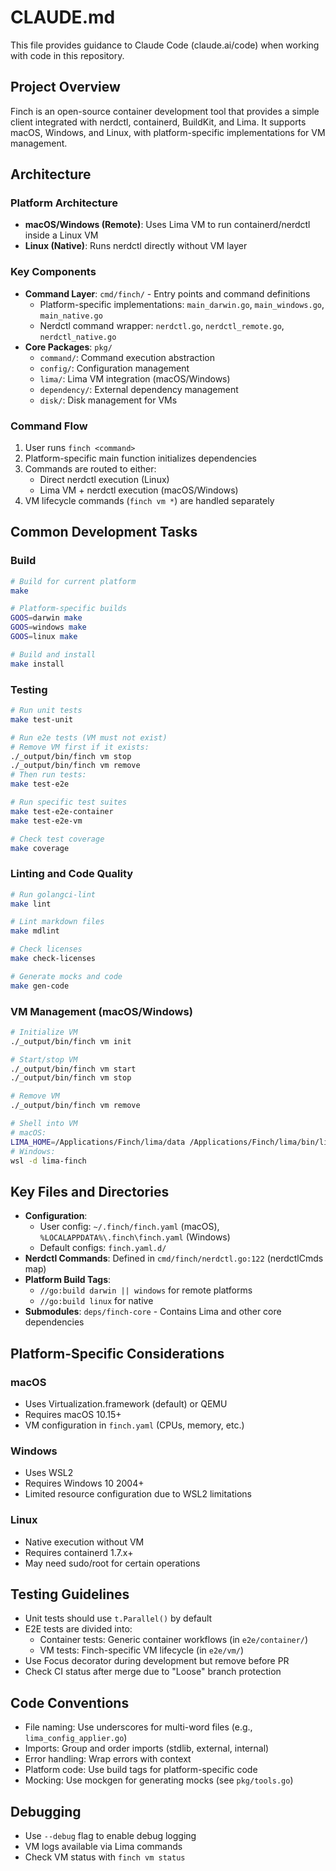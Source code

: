 # CLAUDE.md

This file provides guidance to Claude Code (claude.ai/code) when working with code in this repository.

## Project Overview

Finch is an open-source container development tool that provides a simple client integrated with nerdctl, containerd, BuildKit, and Lima. It supports macOS, Windows, and Linux, with platform-specific implementations for VM management.

## Architecture

### Platform Architecture
- **macOS/Windows (Remote)**: Uses Lima VM to run containerd/nerdctl inside a Linux VM
- **Linux (Native)**: Runs nerdctl directly without VM layer

### Key Components
- **Command Layer**: `cmd/finch/` - Entry points and command definitions
  - Platform-specific implementations: `main_darwin.go`, `main_windows.go`, `main_native.go` 
  - Nerdctl command wrapper: `nerdctl.go`, `nerdctl_remote.go`, `nerdctl_native.go`
- **Core Packages**: `pkg/`
  - `command/`: Command execution abstraction
  - `config/`: Configuration management
  - `lima/`: Lima VM integration (macOS/Windows)
  - `dependency/`: External dependency management
  - `disk/`: Disk management for VMs

### Command Flow
1. User runs `finch <command>`
2. Platform-specific main function initializes dependencies
3. Commands are routed to either:
   - Direct nerdctl execution (Linux)
   - Lima VM + nerdctl execution (macOS/Windows)
4. VM lifecycle commands (`finch vm *`) are handled separately

## Common Development Tasks

### Build
```bash
# Build for current platform
make

# Platform-specific builds
GOOS=darwin make
GOOS=windows make
GOOS=linux make

# Build and install
make install
```

### Testing
```bash
# Run unit tests
make test-unit

# Run e2e tests (VM must not exist)
# Remove VM first if it exists:
./_output/bin/finch vm stop
./_output/bin/finch vm remove
# Then run tests:
make test-e2e

# Run specific test suites
make test-e2e-container
make test-e2e-vm

# Check test coverage
make coverage
```

### Linting and Code Quality
```bash
# Run golangci-lint
make lint

# Lint markdown files
make mdlint

# Check licenses
make check-licenses

# Generate mocks and code
make gen-code
```

### VM Management (macOS/Windows)
```bash
# Initialize VM
./_output/bin/finch vm init

# Start/stop VM
./_output/bin/finch vm start
./_output/bin/finch vm stop

# Remove VM
./_output/bin/finch vm remove

# Shell into VM
# macOS:
LIMA_HOME=/Applications/Finch/lima/data /Applications/Finch/lima/bin/limactl shell finch
# Windows:
wsl -d lima-finch
```

## Key Files and Directories

- **Configuration**: 
  - User config: `~/.finch/finch.yaml` (macOS), `%LOCALAPPDATA%\.finch\finch.yaml` (Windows)
  - Default configs: `finch.yaml.d/`
- **Nerdctl Commands**: Defined in `cmd/finch/nerdctl.go:122` (nerdctlCmds map)
- **Platform Build Tags**:
  - `//go:build darwin || windows` for remote platforms
  - `//go:build linux` for native
- **Submodules**: `deps/finch-core` - Contains Lima and other core dependencies

## Platform-Specific Considerations

### macOS
- Uses Virtualization.framework (default) or QEMU
- Requires macOS 10.15+
- VM configuration in `finch.yaml` (CPUs, memory, etc.)

### Windows
- Uses WSL2
- Requires Windows 10 2004+
- Limited resource configuration due to WSL2 limitations

### Linux
- Native execution without VM
- Requires containerd 1.7.x+
- May need sudo/root for certain operations

## Testing Guidelines

- Unit tests should use `t.Parallel()` by default
- E2E tests are divided into:
  - Container tests: Generic container workflows (in `e2e/container/`)
  - VM tests: Finch-specific VM lifecycle (in `e2e/vm/`)
- Use Focus decorator during development but remove before PR
- Check CI status after merge due to "Loose" branch protection

## Code Conventions

- File naming: Use underscores for multi-word files (e.g., `lima_config_applier.go`)
- Imports: Group and order imports (stdlib, external, internal)
- Error handling: Wrap errors with context
- Platform code: Use build tags for platform-specific code
- Mocking: Use mockgen for generating mocks (see `pkg/tools.go`)

## Debugging

- Use `--debug` flag to enable debug logging
- VM logs available via Lima commands
- Check VM status with `finch vm status`